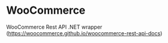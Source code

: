 # WooCommerce
WooCommerce Rest API .NET wrapper (https://woocommerce.github.io/woocommerce-rest-api-docs)
